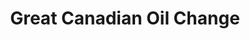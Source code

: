 ---
title: "Great Canadian Oil Change"
url: /kamloops/great-canadian-oil-change-lansdowne-street/
shop: car repair
---